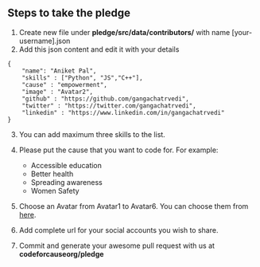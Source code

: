 ## Steps to take the pledge

1. Create new file under **pledge/src/data/contributors/** with name [your-username].json
2. Add this json content and edit it with your details

```
{
    "name": "Aniket Pal",
    "skills" : ["Python", "JS","C++"],
    "cause" : "empowerment",
    "image" : "Avatar2",
    "github" : "https://github.com/gangachatrvedi",
    "twitter" : "https://twitter.com/gangachatrvedi",
    "linkedin" : "https://www.linkedin.com/in/gangachatrvedi"
}
```

3. You can add maximum three skills to the list.

4. Please put the cause that you want to code for. For example:

   - Accessible education
   - Better health
   - Spreading awareness
   - Women Safety

5. Choose an Avatar from Avatar1 to Avatar6. You can choose them from [here](../static/images/avatar/).

6. Add complete url for your social accounts you wish to share.

7. Commit and generate your awesome pull request with us at **codeforcauseorg/pledge**
